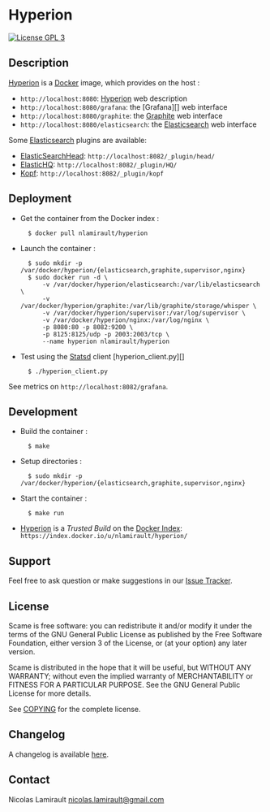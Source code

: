 # Hyperion

[![License GPL 3][badge-license]][COPYING]

## Description

[Hyperion][] is a [Docker][] image, which provides on the host :
* `http://localhost:8080`: [Hyperion][] web description
* `http://localhost:8080/grafana`: the [Grafana][] web interface
* `http://localhost:8080/graphite`: the [Graphite][] web interface
* `http://localhost:8080/elasticsearch`: the [Elasticsearch][] web interface

Some [Elasticsearch][] plugins are available:
* [ElasticSearchHead][]: `http://localhost:8082/_plugin/head/`
* [ElasticHQ][]: `http://localhost:8082/_plugin/HQ/`
* [Kopf][]: `http://localhost:8082/_plugin/kopf`

## Deployment

* Get the container from the Docker index :

        $ docker pull nlamirault/hyperion

* Launch the container :

        $ sudo mkdir -p /var/docker/hyperion/{elasticsearch,graphite,supervisor,nginx}
        $ sudo docker run -d \
            -v /var/docker/hyperion/elasticsearch:/var/lib/elasticsearch \
		    -v /var/docker/hyperion/graphite:/var/lib/graphite/storage/whisper \
		    -v /var/docker/hyperion/supervisor:/var/log/supervisor \
   		    -v /var/docker/hyperion/nginx:/var/log/nginx \
		    -p 8080:80 -p 8082:9200 \
            -p 8125:8125/udp -p 2003:2003/tcp \
		    --name hyperion nlamirault/hyperion

* Test using the [Statsd][] client [hyperion_client.py][]

        $ ./hyperion_client.py

See metrics on `http://localhost:8082/grafana`.


## Development

* Build the container :

        $ make

* Setup directories :

        $ sudo mkdir -p /var/docker/hyperion/{elasticsearch,graphite,supervisor,nginx}

* Start the container :

        $ make run

* [Hyperion][] is a *Trusted Build* on the [Docker Index](index.docker.io): `https://index.docker.io/u/nlamirault/hyperion/`


## Support

Feel free to ask question or make suggestions in our [Issue Tracker][].


## License

Scame is free software: you can redistribute it and/or modify it under the
terms of the GNU General Public License as published by the Free Software
Foundation, either version 3 of the License, or (at your option) any later
version.

Scame is distributed in the hope that it will be useful, but WITHOUT ANY
WARRANTY; without even the implied warranty of MERCHANTABILITY or FITNESS FOR A
PARTICULAR PURPOSE.  See the GNU General Public License for more details.

See [COPYING][] for the complete license.


## Changelog

A changelog is available [here](ChangeLog.md).


## Contact

Nicolas Lamirault <nicolas.lamirault@gmail.com>



[Hyperion]: https://github.com/nlamirault/hyperion
[Docker]: https://www.docker.io
[COPYING]: https://github.com/nlamirault/scame/blob/master/COPYING
[badge-license]: https://img.shields.io/badge/license-GPL_3-green.svg?style=flat
[Issue tracker]: https://github.com/nlamirault/hyperion/issues

[Nginx]: http://nginx.org
[Elasticsearch]: http://www.elasticsearch.org/
[Graphite]: http://graphite.readthedocs.org/en/latest
[Carbon]: http://graphite.readthedocs.org/en/latest/carbon-daemons.html
[Statsd]: https://github.com/etsy/statsd/wiki

[ElasticSearchHead]: http://mobz.github.io/elasticsearch-head/
[ElasticHQ]: http://www.elastichq.org
[Kopf]: https://github.com/lmenezes/elasticsearch-kopf

[hyperion_client]: https://github.com/nlamirault/hyperion/blob/master/client/hyperion_client.py
